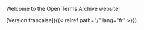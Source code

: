 Welcome to the Open Terms Archive website!

[Version française]({{< relref path="/" lang="fr" >}}).
